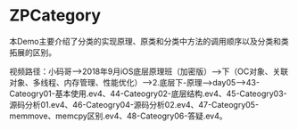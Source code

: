 # ZPCategory
本Demo主要介绍了分类的实现原理、原类和分类中方法的调用顺序以及分类和类拓展的区别。

视频路径：小码哥——>2018年9月iOS底层原理班（加密版）——>下（OC对象、关联对象、多线程、内存管理、性能优化）——>2.底层下-原理——>day05——>43-Cateogry01-基本使用.ev4、44-Cateogry02-底层结构.ev4、45-Cateogry03-源码分析01.ev4、46-Cateogry04-源码分析02.ev4、47-Cateogry05-memmove、memcpy区别.ev4、48-Cateogry06-答疑.ev4。
